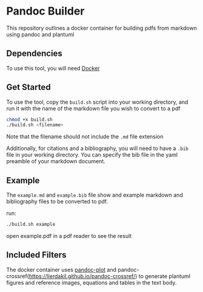 # Pandoc Builder
This repository outlines a docker container for building pdfs from markdown using pandoc and plantuml

## Dependencies
To use this tool, you will need [Docker](https://docs.docker.com/get-docker/)

## Get Started
To use the tool, copy the `build.sh` script into your working directory, and run it with the name of the markdown file you wish to convert to a pdf

```bash
chmod +x build.sh
./build.sh <filename>
```

Note that the filename should not include the `.md` file extension

Additionally, for citations and a bibliography, you will need to have a `.bib` file in your working directory.
You can specify the bib file in the yaml preamble of your markdown document.

## Example

The `example.md` and `example.bib` file show and example markdown and bibliography files to be converted to pdf.

run:
```bash
./build.sh example
```

open example.pdf in a pdf reader to see the result

## Included Filters
The docker container uses [pandoc-plot](https://laurentrdc.github.io/pandoc-plot/) and pandoc-crossref(https://lierdakil.github.io/pandoc-crossref/) to generate plantuml figures and reference images, equations and tables in the text body. 
